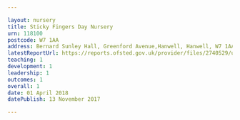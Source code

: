 ```yaml
---

layout: nursery
title: Sticky Fingers Day Nursery
urn: 118100
postcode: W7 1AA
address: Bernard Sunley Hall, Greenford Avenue,Hanwell, Hanwell, W7 1AA
latestReportUrl: https://reports.ofsted.gov.uk/provider/files/2740529/urn/118100.pdf
teaching: 1
development: 1
leadership: 1
outcomes: 1
overall: 1
date: 01 April 2018 
datePublish: 13 November 2017

---
```

